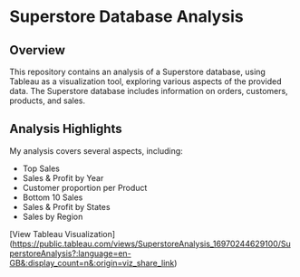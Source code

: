 # Superstore Database Analysis

## Overview

This repository contains an analysis of a Superstore database, using Tableau as a visualization tool, exploring various aspects of the provided data. The Superstore database includes information on orders, customers, products, and sales.

## Analysis Highlights

My analysis covers several aspects, including:

- Top Sales
- Sales & Profit by Year
- Customer proportion per Product
- Bottom 10 Sales
- Sales & Profit by States
- Sales by Region

[View Tableau Visualization] (https://public.tableau.com/views/SuperstoreAnalysis_16970244629100/SuperstoreAnalysis?:language=en-GB&:display_count=n&:origin=viz_share_link)

